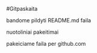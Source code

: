 #Gitpaskaita

bandome pildyti README.md faila

nuotoliniai pakeitimai

pakeiciame faila per github.com
